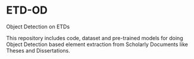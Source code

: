 # ETD-OD
Object Detection on ETDs

This repository includes code, dataset and pre-trained models for doing Object Detection based element extraction from Scholarly Documents like Theses and Dissertations.
